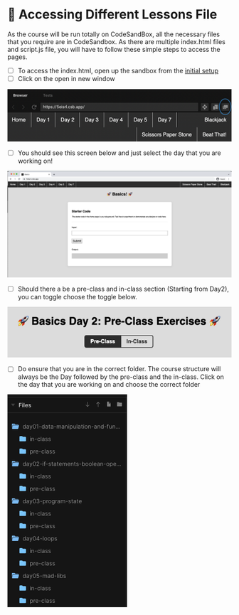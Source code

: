 # 🔎 Accessing Different Lessons File

As the course will be run totally on CodeSandBox, all the necessary files that you require are in CodeSandbox. As there are multiple index.html files and script.js file, you will have to follow these simple steps to access the pages. &#x20;

* [ ] To access the index.html, open up the sandbox from the [initial setup](initial-setup.md)
* [ ] Click on the open in new window

![Opening the Browser in another window](<../../.gitbook/assets/image (11).png>)

* [ ] You should see this screen below and just select the day that you are working on!

![Browser Page](<../../.gitbook/assets/image (15).png>)

* [ ] Should there a be a pre-class and in-class section (Starting from Day2), you can toggle choose the toggle below.

![Click on pre-class or in-class](<../../.gitbook/assets/image (10).png>)

* [ ] Do ensure that you are in the correct folder. The course structure will always be the Day followed by the pre-class and the in-class. Click on the day that you are working on and choose the correct folder

![File layout](<../../.gitbook/assets/image (16).png>)









